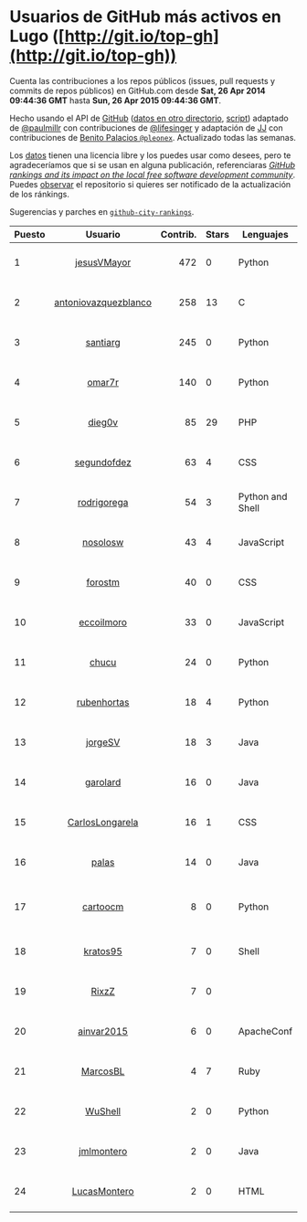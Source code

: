 # Usuarios de GitHub más activos en Lugo ([http://git.io/top-gh](http://git.io/top-gh))



  Cuenta las contribuciones a los repos públicos (issues, pull requests y commits de repos públicos) en GitHub.com desde  **Sat, 26 Apr 2014 09:44:36 GMT** hasta **Sun, 26 Apr 2015 09:44:36 GMT**.

  Hecho usando el API de [GitHub](http://github.com) ([datos en otro directorio](https://github.com/JJ/top-github-users-data/tree/master/data), [script](https://github.com/JJ/top-github-users)) adaptado de [@paulmillr](https://github.com/paulmillr) con contribuciones de [@lifesinger](https://github.com/lifesinger) y adaptación de [JJ](http://jj.github.io) con contribuciones de [Benito Palacios `@pleonex`](http://github.com/pleonex). Actualizado todas las semanas.

  Los [datos](https://github.com/JJ/top-github-users-data/tree/master/data) tienen una licencia libre y los puedes usar como desees, pero te agradeceríamos que si se usan en alguna publicación, referenciaras [*GitHub rankings and its impact on the local free software development community*](https://thewinnower.com/papers/github-rankings-and-its-impact-on-the-local-free-software-development-community). Puedes [observar](https://github.com/JJ/top-github-users-data/subscription) el repositorio si quieres ser notificado de la actualización de los ránkings. 

  Sugerencias y parches en [`github-city-rankings`](http://github.com/JJ/github-city-rankings). 


| Puesto   |  Usuario  |Contrib.| Stars | Lenguajes   |      Lugar      |  Avatar  |
|----------|:---------:|-------:|-------|-------------|:---------------:|----------|
| 1 | [jesusVMayor](https://github.com/jesusVMayor) | 472 | 0 | Python | Lugo | <img src='https://avatars1.githubusercontent.com/u/5393537?v=3&s=64' width='64' height='64' title='Jesús Ventosinos Mayor'> |
| 2 | [antoniovazquezblanco](https://github.com/antoniovazquezblanco) | 258 | 13 | C | Chantada, Lugo, Spain | <img src='https://avatars2.githubusercontent.com/u/304193?v=3&s=64' width='64' height='64' title='Antonio Vazquez'> |
| 3 | [santiarg](https://github.com/santiarg) | 245 | 0 | Python | Lugo, Spain | <img src='https://avatars2.githubusercontent.com/u/7600476?v=3&s=64' width='64' height='64' title='Santi Argüeso'> |
| 4 | [omar7r](https://github.com/omar7r) | 140 | 0 | Python | Lugo, Spain | <img src='https://avatars1.githubusercontent.com/u/637695?v=3&s=64' width='64' height='64' title='omar7r'> |
| 5 | [dieg0v](https://github.com/dieg0v) | 85 | 29 | PHP | Lugo, Galicia, Spain | <img src='https://avatars0.githubusercontent.com/u/870654?v=3&s=64' width='64' height='64' title='Diego Vilariño'> |
| 6 | [segundofdez](https://github.com/segundofdez) | 63 | 4 | CSS | Lugo, Galicia, Spain | <img src='https://avatars1.githubusercontent.com/u/875006?v=3&s=64' width='64' height='64' title='Segundo Fdez'> |
| 7 | [rodrigorega](https://github.com/rodrigorega) | 54 | 3 | Python and Shell | Lugo (Spain) | <img src='https://avatars1.githubusercontent.com/u/3441785?v=3&s=64' width='64' height='64' title='Rodrigo Rega'> |
| 8 | [nosolosw](https://github.com/nosolosw) | 43 | 4 | JavaScript | Lugo / A Coruña | <img src='https://avatars3.githubusercontent.com/u/583546?v=3&s=64' width='64' height='64' title='Andrés Maneiro'> |
| 9 | [forostm](https://github.com/forostm) | 40 | 0 | CSS | Lugo - SPAIN | <img src='https://avatars3.githubusercontent.com/u/5835122?v=3&s=64' width='64' height='64' title='José Mario González-González'> |
| 10 | [eccoilmoro](https://github.com/eccoilmoro) | 33 | 0 | JavaScript | Lugo | <img src='https://avatars2.githubusercontent.com/u/3404161?v=3&s=64' width='64' height='64' title='Franco'> |
| 11 | [chucu](https://github.com/chucu) | 24 | 0 | Python | Lugo - Galicia - Spain | <img src='https://avatars3.githubusercontent.com/u/2808398?v=3&s=64' width='64' height='64' title='Alejandro Núñez Liz'> |
| 12 | [rubenhortas](https://github.com/rubenhortas) | 18 | 4 | Python | Lugo (Galiza, Spain) | <img src='https://avatars1.githubusercontent.com/u/5363817?v=3&s=64' width='64' height='64' title='Rubén Hortas'> |
| 13 | [jorgeSV](https://github.com/jorgeSV) | 18 | 3 | Java | Lugo, Spain | <img src='https://avatars2.githubusercontent.com/u/4189901?v=3&s=64' width='64' height='64' title='Jorge SV'> |
| 14 | [garolard](https://github.com/garolard) | 16 | 0 | Java | Lugo, Spain | <img src='https://avatars2.githubusercontent.com/u/1324904?v=3&s=64' width='64' height='64' title='Gabriel Ferreiro'> |
| 15 | [CarlosLongarela](https://github.com/CarlosLongarela) | 16 | 1 | CSS | Lugo, Spain | <img src='https://avatars1.githubusercontent.com/u/2273486?v=3&s=64' width='64' height='64' title='Carlos Longarela'> |
| 16 | [palas](https://github.com/palas) | 14 | 0 | Java | Lugo, Spain | <img src='https://avatars1.githubusercontent.com/u/638102?v=3&s=64' width='64' height='64' title='Pablo Lamela'> |
| 17 | [cartoocm](https://github.com/cartoocm) | 8 | 0 | Python | Lugo de Llanera, Asturias. Spain | <img src='https://avatars3.githubusercontent.com/u/4499445?v=3&s=64' width='64' height='64' title='Oscar Cuadrado Mendez'> |
| 18 | [kratos95](https://github.com/kratos95) | 7 | 0 | Shell | Lugo | <img src='https://avatars1.githubusercontent.com/u/8512095?v=3&s=64' width='64' height='64' title='Matteo'> |
| 19 | [RixzZ](https://github.com/RixzZ) | 7 | 0 |  | Lugo | <img src='https://avatars2.githubusercontent.com/u/1339272?v=3&s=64' width='64' height='64' title='Rubén Pérez'> |
| 20 | [ainvar2015](https://github.com/ainvar2015) | 6 | 0 | ApacheConf | Lugo | <img src='https://avatars3.githubusercontent.com/u/10366442?v=3&s=64' width='64' height='64' title='Manuel Ruiz-Falcó Couto'> |
| 21 | [MarcosBL](https://github.com/MarcosBL) | 4 | 7 | Ruby | Lugo, Spain | <img src='https://avatars2.githubusercontent.com/u/389801?v=3&s=64' width='64' height='64' title='MarcosBL'> |
| 22 | [WuShell](https://github.com/WuShell) | 2 | 0 | Python | Lugo, Galicia, Spain | <img src='https://avatars0.githubusercontent.com/u/875005?v=3&s=64' width='64' height='64' title='Francisco de Borja Lopez Rio'> |
| 23 | [jmlmontero](https://github.com/jmlmontero) | 2 | 0 | Java | Lugo | <img src='https://avatars1.githubusercontent.com/u/7000336?v=3&s=64' width='64' height='64' title='Miguel'> |
| 24 | [LucasMontero](https://github.com/LucasMontero) | 2 | 0 | HTML | Lugo, Galicia, Spain | <img src='https://avatars3.githubusercontent.com/u/7733283?v=3&s=64' width='64' height='64' title='Lucas'> |
